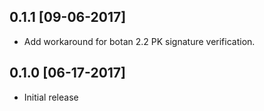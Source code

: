 ## 0.1.1 [09-06-2017]

* Add workaround for botan 2.2 PK signature verification.

## 0.1.0 [06-17-2017]

* Initial release

